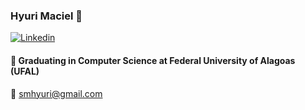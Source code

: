 ### Hyuri Maciel 👋

[![Linkedin](https://img.shields.io/badge/linkedin-%230077B5.svg?&style=for-the-badge&logo=linkedin&logoColor=white)](https://www.linkedin.com/in/hyuri-maciel-538156aa/)


#### :notebook: Graduating in Computer Science at Federal University of Alagoas (UFAL)
  
:email: smhyuri@gmail.com





